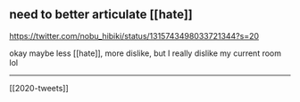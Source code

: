 ## need to better articulate [[hate]]
https://twitter.com/nobu_hibiki/status/1315743498033721344?s=20

okay maybe less [[hate]], more dislike, but I really dislike my current room lol

___

[[2020-tweets]]
